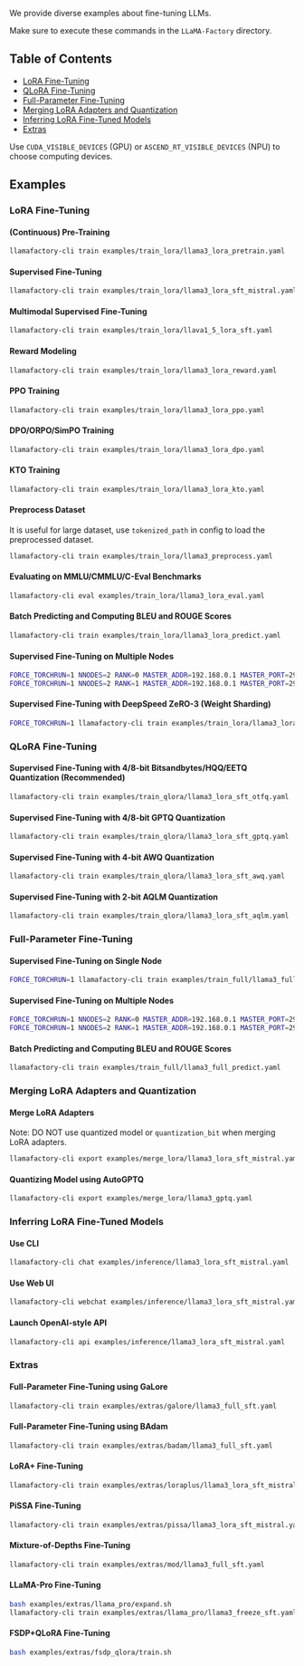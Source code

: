 We provide diverse examples about fine-tuning LLMs.

Make sure to execute these commands in the `LLaMA-Factory` directory.

## Table of Contents

- [LoRA Fine-Tuning](#lora-fine-tuning)
- [QLoRA Fine-Tuning](#qlora-fine-tuning)
- [Full-Parameter Fine-Tuning](#full-parameter-fine-tuning)
- [Merging LoRA Adapters and Quantization](#merging-lora-adapters-and-quantization)
- [Inferring LoRA Fine-Tuned Models](#inferring-lora-fine-tuned-models)
- [Extras](#extras)

Use `CUDA_VISIBLE_DEVICES` (GPU) or `ASCEND_RT_VISIBLE_DEVICES` (NPU) to choose computing devices.

## Examples

### LoRA Fine-Tuning

#### (Continuous) Pre-Training

```bash
llamafactory-cli train examples/train_lora/llama3_lora_pretrain.yaml
```

#### Supervised Fine-Tuning

```bash
llamafactory-cli train examples/train_lora/llama3_lora_sft_mistral.yaml
```

#### Multimodal Supervised Fine-Tuning

```bash
llamafactory-cli train examples/train_lora/llava1_5_lora_sft.yaml
```

#### Reward Modeling

```bash
llamafactory-cli train examples/train_lora/llama3_lora_reward.yaml
```

#### PPO Training

```bash
llamafactory-cli train examples/train_lora/llama3_lora_ppo.yaml
```

#### DPO/ORPO/SimPO Training

```bash
llamafactory-cli train examples/train_lora/llama3_lora_dpo.yaml
```

#### KTO Training

```bash
llamafactory-cli train examples/train_lora/llama3_lora_kto.yaml
```

#### Preprocess Dataset

It is useful for large dataset, use `tokenized_path` in config to load the preprocessed dataset.

```bash
llamafactory-cli train examples/train_lora/llama3_preprocess.yaml
```

#### Evaluating on MMLU/CMMLU/C-Eval Benchmarks

```bash
llamafactory-cli eval examples/train_lora/llama3_lora_eval.yaml
```

#### Batch Predicting and Computing BLEU and ROUGE Scores

```bash
llamafactory-cli train examples/train_lora/llama3_lora_predict.yaml
```

#### Supervised Fine-Tuning on Multiple Nodes

```bash
FORCE_TORCHRUN=1 NNODES=2 RANK=0 MASTER_ADDR=192.168.0.1 MASTER_PORT=29500 llamafactory-cli train examples/train_lora/llama3_lora_sft_mistral.yaml
FORCE_TORCHRUN=1 NNODES=2 RANK=1 MASTER_ADDR=192.168.0.1 MASTER_PORT=29500 llamafactory-cli train examples/train_lora/llama3_lora_sft_mistral.yaml
```

#### Supervised Fine-Tuning with DeepSpeed ZeRO-3 (Weight Sharding)

```bash
FORCE_TORCHRUN=1 llamafactory-cli train examples/train_lora/llama3_lora_sft_ds3.yaml
```

### QLoRA Fine-Tuning

#### Supervised Fine-Tuning with 4/8-bit Bitsandbytes/HQQ/EETQ Quantization (Recommended)

```bash
llamafactory-cli train examples/train_qlora/llama3_lora_sft_otfq.yaml
```

#### Supervised Fine-Tuning with 4/8-bit GPTQ Quantization

```bash
llamafactory-cli train examples/train_qlora/llama3_lora_sft_gptq.yaml
```

#### Supervised Fine-Tuning with 4-bit AWQ Quantization

```bash
llamafactory-cli train examples/train_qlora/llama3_lora_sft_awq.yaml
```

#### Supervised Fine-Tuning with 2-bit AQLM Quantization

```bash
llamafactory-cli train examples/train_qlora/llama3_lora_sft_aqlm.yaml
```

### Full-Parameter Fine-Tuning

#### Supervised Fine-Tuning on Single Node

```bash
FORCE_TORCHRUN=1 llamafactory-cli train examples/train_full/llama3_full_sft_ds3.yaml
```

#### Supervised Fine-Tuning on Multiple Nodes

```bash
FORCE_TORCHRUN=1 NNODES=2 RANK=0 MASTER_ADDR=192.168.0.1 MASTER_PORT=29500 llamafactory-cli train examples/train_full/llama3_full_sft_ds3.yaml
FORCE_TORCHRUN=1 NNODES=2 RANK=1 MASTER_ADDR=192.168.0.1 MASTER_PORT=29500 llamafactory-cli train examples/train_full/llama3_full_sft_ds3.yaml
```

#### Batch Predicting and Computing BLEU and ROUGE Scores

```bash
llamafactory-cli train examples/train_full/llama3_full_predict.yaml
```

### Merging LoRA Adapters and Quantization

#### Merge LoRA Adapters

Note: DO NOT use quantized model or `quantization_bit` when merging LoRA adapters.

```bash
llamafactory-cli export examples/merge_lora/llama3_lora_sft_mistral.yaml
```

#### Quantizing Model using AutoGPTQ

```bash
llamafactory-cli export examples/merge_lora/llama3_gptq.yaml
```

### Inferring LoRA Fine-Tuned Models

#### Use CLI

```bash
llamafactory-cli chat examples/inference/llama3_lora_sft_mistral.yaml
```

#### Use Web UI

```bash
llamafactory-cli webchat examples/inference/llama3_lora_sft_mistral.yaml
```

#### Launch OpenAI-style API

```bash
llamafactory-cli api examples/inference/llama3_lora_sft_mistral.yaml
```

### Extras

#### Full-Parameter Fine-Tuning using GaLore

```bash
llamafactory-cli train examples/extras/galore/llama3_full_sft.yaml
```

#### Full-Parameter Fine-Tuning using BAdam

```bash
llamafactory-cli train examples/extras/badam/llama3_full_sft.yaml
```

#### LoRA+ Fine-Tuning

```bash
llamafactory-cli train examples/extras/loraplus/llama3_lora_sft_mistral.yaml
```

#### PiSSA Fine-Tuning

```bash
llamafactory-cli train examples/extras/pissa/llama3_lora_sft_mistral.yaml
```

#### Mixture-of-Depths Fine-Tuning

```bash
llamafactory-cli train examples/extras/mod/llama3_full_sft.yaml
```

#### LLaMA-Pro Fine-Tuning

```bash
bash examples/extras/llama_pro/expand.sh
llamafactory-cli train examples/extras/llama_pro/llama3_freeze_sft.yaml
```

#### FSDP+QLoRA Fine-Tuning

```bash
bash examples/extras/fsdp_qlora/train.sh
```
